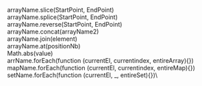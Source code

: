 arrayName.slice(StartPoint, EndPoint)\
arrayName.splice(StartPoint, EndPoint)\
arrayName.reverse(StartPoint, EndPoint)\
arrayName.concat(arrayName2)\
arrayName.join(element)\
arrayName.at(positionNb)\
Math.abs(value)\
arrName.forEach(function (currentEl, currentindex, entireArray){})\
mapName.forEach(function (currentEl, currentindex, entireMap){})\
setName.forEach(function (currentEl, \_, entireSet){})\
